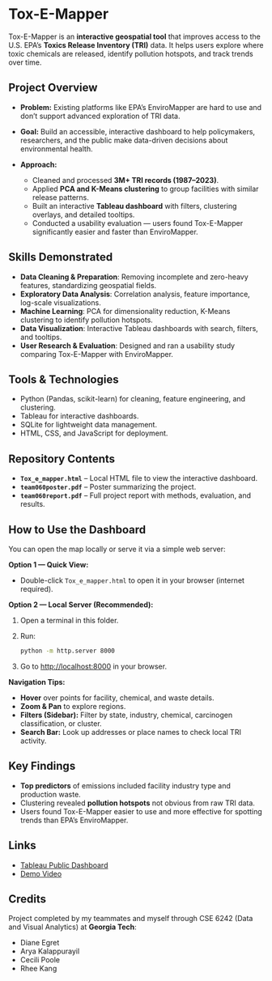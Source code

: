 # Tox-E-Mapper

Tox-E-Mapper is an **interactive geospatial tool** that improves access to the U.S. EPA’s **Toxics Release Inventory (TRI)** data. It helps users explore where toxic chemicals are released, identify pollution hotspots, and track trends over time.

## Project Overview

* **Problem:** Existing platforms like EPA’s EnviroMapper are hard to use and don’t support advanced exploration of TRI data.
* **Goal:** Build an accessible, interactive dashboard to help policymakers, researchers, and the public make data-driven decisions about environmental health.
* **Approach:**

  * Cleaned and processed **3M+ TRI records (1987–2023)**.
  * Applied **PCA and K-Means clustering** to group facilities with similar release patterns.
  * Built an interactive **Tableau dashboard** with filters, clustering overlays, and detailed tooltips.
  * Conducted a usability evaluation — users found Tox-E-Mapper significantly easier and faster than EnviroMapper.

## Skills Demonstrated

* **Data Cleaning & Preparation**: Removing incomplete and zero-heavy features, standardizing geospatial fields.
* **Exploratory Data Analysis**: Correlation analysis, feature importance, log-scale visualizations.
* **Machine Learning**: PCA for dimensionality reduction, K-Means clustering to identify pollution hotspots.
* **Data Visualization**: Interactive Tableau dashboards with search, filters, and tooltips.
* **User Research & Evaluation**: Designed and ran a usability study comparing Tox-E-Mapper with EnviroMapper.

## Tools & Technologies

* Python (Pandas, scikit-learn) for cleaning, feature engineering, and clustering.
* Tableau for interactive dashboards.
* SQLite for lightweight data management.
* HTML, CSS, and JavaScript for deployment.

## Repository Contents

* **`Tox_e_mapper.html`** – Local HTML file to view the interactive dashboard.
* **`team060poster.pdf`** – Poster summarizing the project.
* **`team060report.pdf`** – Full project report with methods, evaluation, and results.

## How to Use the Dashboard

You can open the map locally or serve it via a simple web server:

**Option 1 — Quick View:**

* Double-click `Tox_e_mapper.html` to open it in your browser (internet required).

**Option 2 — Local Server (Recommended):**

1. Open a terminal in this folder.
2. Run:

   ```bash
   python -m http.server 8000
   ```
3. Go to [http://localhost:8000](http://localhost:8000) in your browser.

**Navigation Tips:**

* **Hover** over points for facility, chemical, and waste details.
* **Zoom & Pan** to explore regions.
* **Filters (Sidebar):** Filter by state, industry, chemical, carcinogen classification, or cluster.
* **Search Bar:** Look up addresses or place names to check local TRI activity.

## Key Findings

* **Top predictors** of emissions included facility industry type and production waste.
* Clustering revealed **pollution hotspots** not obvious from raw TRI data.
* Users found Tox-E-Mapper easier to use and more effective for spotting trends than EPA’s EnviroMapper.

## Links

* [Tableau Public Dashboard](https://public.tableau.com/app/profile/diane.egret/viz/ClusteredMap_17440624844360/Dashboard1)
* [Demo Video](https://www.youtube.com/watch?v=nSbnjFp_rTA)

## Credits

Project completed by my teammates and myself through CSE 6242 (Data and Visual Analytics) at **Georgia Tech**:

* Diane Egret
* Arya Kalappurayil
* Cecili Poole
* Rhee Kang

